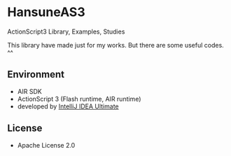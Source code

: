 # HansuneAS3

ActionScript3 Library, Examples, Studies

This library have made just for my works.
But there are some useful codes. ^^

## Environment
- AIR SDK
- ActionScript 3 (Flash runtime, AIR runtime)
- developed by [IntelliJ IDEA Ultimate](https://www.jetbrains.com/idea/)
 
## License
- Apache License 2.0
